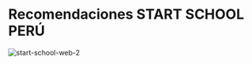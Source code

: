 # Recomendaciones START SCHOOL PERÚ

![start-school-web-2](https://user-images.githubusercontent.com/32287019/43293857-f8d84828-9101-11e8-9dd6-013ba7d86bb0.jpg)
